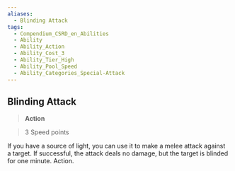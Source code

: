 ```yaml
---
aliases:
  - Blinding Attack
tags:
  - Compendium_CSRD_en_Abilities
  - Ability
  - Ability_Action
  - Ability_Cost_3
  - Ability_Tier_High
  - Ability_Pool_Speed
  - Ability_Categories_Special-Attack
---
```

  
    
## Blinding Attack    
>**Action**    
>3 Speed points  
    
If you have a source of light, you can use it to make a melee attack against a target. If successful, the attack deals no damage, but the target is blinded for one minute. Action.